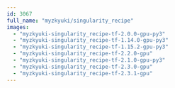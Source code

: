 ```yaml
---
id: 3067
full_name: "myzkyuki/singularity_recipe"
images: 
  - "myzkyuki-singularity_recipe-tf-2.0.0-gpu-py3"
  - "myzkyuki-singularity_recipe-tf-1.14.0-gpu-py3"
  - "myzkyuki-singularity_recipe-tf-1.15.2-gpu-py3"
  - "myzkyuki-singularity_recipe-tf-2.2.0-gpu"
  - "myzkyuki-singularity_recipe-tf-2.1.0-gpu-py3"
  - "myzkyuki-singularity_recipe-tf-2.3.0-gpu"
  - "myzkyuki-singularity_recipe-tf-2.3.1-gpu"
---
```

